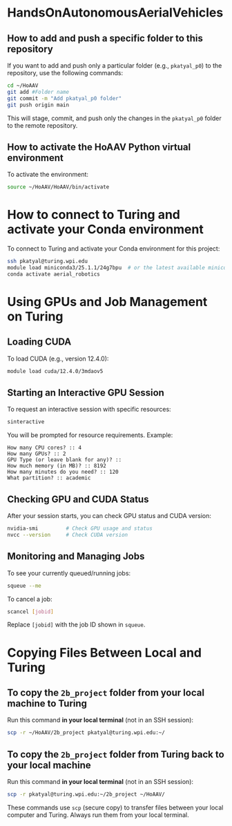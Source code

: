 
# HandsOnAutonomousAerialVehicles

## How to add and push a specific folder to this repository

If you want to add and push only a particular folder (e.g., `pkatyal_p0`) to the repository, use the following commands:

```bash
cd ~/HoAAV
git add #Folder name
git commit -m "Add pkatyal_p0 folder"
git push origin main
```

This will stage, commit, and push only the changes in the `pkatyal_p0` folder to the remote repository.
## How to activate the HoAAV Python virtual environment



To activate the environment:
```bash
source ~/HoAAV/HoAAV/bin/activate
```


# How to connect to Turing and activate your Conda environment

To connect to Turing and activate your Conda environment for this project:

```bash
ssh pkatyal@turing.wpi.edu
module load miniconda3/25.1.1/24g7bpu  # or the latest available miniconda3 module
conda activate aerial_robotics
```


# Using GPUs and Job Management on Turing

## Loading CUDA

To load CUDA (e.g., version 12.4.0):
```bash
module load cuda/12.4.0/3mdaov5
```

## Starting an Interactive GPU Session

To request an interactive session with specific resources:
```bash
sinteractive
```
You will be prompted for resource requirements. Example:
```
How many CPU cores? :: 4
How many GPUs? :: 2
GPU Type (or leave blank for any)? ::
How much memory (in MB)? :: 8192
How many minutes do you need? :: 120
What partition? :: academic
```

## Checking GPU and CUDA Status

After your session starts, you can check GPU status and CUDA version:
```bash
nvidia-smi         # Check GPU usage and status
nvcc --version     # Check CUDA version
```

## Monitoring and Managing Jobs

To see your currently queued/running jobs:
```bash
squeue --me
```

To cancel a job:
```bash
scancel [jobid]
```
Replace `[jobid]` with the job ID shown in `squeue`.


# Copying Files Between Local and Turing

## To copy the `2b_project` folder from your local machine to Turing

Run this command **in your local terminal** (not in an SSH session):
```bash
scp -r ~/HoAAV/2b_project pkatyal@turing.wpi.edu:~/
```

## To copy the `2b_project` folder from Turing back to your local machine

Run this command **in your local terminal** (not in an SSH session):
```bash
scp -r pkatyal@turing.wpi.edu:~/2b_project ~/HoAAV/
```

These commands use `scp` (secure copy) to transfer files between your local computer and Turing. Always run them from your local terminal.


